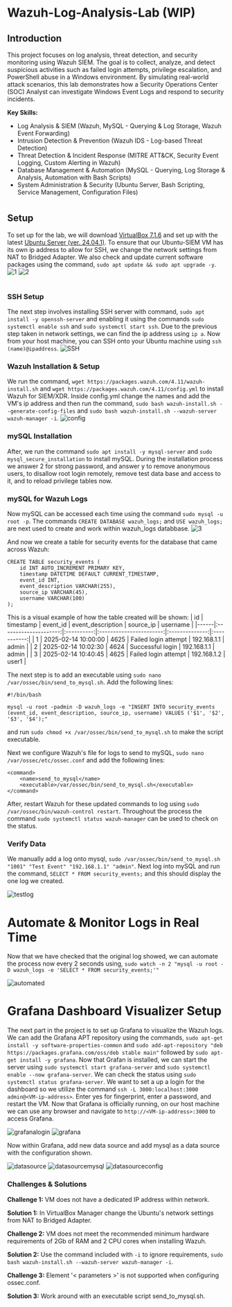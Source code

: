 # Wazuh-Log-Analysis-Lab (WIP)

## Introduction

This project focuses on log analysis, threat detection, and security monitoring using Wazuh SIEM. The goal is to collect, analyze, and detect suspicious activities such as failed login attempts, privilege escalation, and PowerShell abuse in a Windows environment. By simulating real-world attack scenarios, this lab demonstrates how a Security Operations Center (SOC) Analyst can investigate Windows Event Logs and respond to security incidents.

**Key Skills:**
- Log Analysis & SIEM (Wazuh, MySQL - Querying & Log Storage, Wazuh Event Forwarding)
- Intrusion Detection & Prevention (Wazuh IDS - Log-based Threat Detection)
- Threat Detection & Incident Response (MITRE ATT&CK, Security Event Logging, Custom Alerting in Wazuh)
- Database Management & Automation (MySQL - Querying, Log Storage & Analysis, Automation with Bash Scripts)
- System Administration & Security (Ubuntu Server, Bash Scripting, Service Management, Configuration Files)

#

## Setup
To set up for the lab, we will download [VirtualBox 7.1.6](https://www.virtualbox.org/wiki/Downloads) and set up with the latest [Ubuntu Server (ver. 24.04.1)](https://ubuntu.com/download/server). To ensure that our Ubuntu-SIEM VM has its own ip address to allow for SSH, we change the network settings from NAT to Bridged Adapter. We also check and update current software packages using the command, ``sudo apt update && sudo apt upgrade -y``.
![1](https://github.com/user-attachments/assets/2a2eadcd-9b7b-4dc6-bc1f-2581f4d7e6e9)
![2](https://github.com/user-attachments/assets/a0be7459-929f-4ffd-ae27-65f50702ffb4)

#

### SSH Setup
The next step involves installing SSH server with command, ``sudo apt install -y openssh-server`` and enabling it using the commands ``sudo systemctl enable ssh`` and ``sudo systemctl start ssh``. Due to the previous step taken in network settings, we can find the ip address using ``ip a``. Now from your host machine, you can SSH onto your Ubuntu machine using ``ssh (name)@ipaddress``.
![SSH](https://github.com/user-attachments/assets/66a91707-89bf-4c32-a7c3-316e3e09a8aa)

### Wazuh Installation & Setup
We run the command, ``wget https://packages.wazuh.com/4.11/wazuh-install.sh`` and ``wget https://packages.wazuh.com/4.11/config.yml`` to install Wazuh for SIEM/XDR. Inside config.yml change the names and add the VM's ip address and then run the command, ``sudo bash wazuh-install.sh --generate-config-files`` and ``sudo bash wazuh-install.sh --wazuh-server wazuh-manager -i``.
![config](https://github.com/user-attachments/assets/b097bf82-3949-4949-9086-4928e1d8131c)


### mySQL Installation
After, we run the command ``sudo apt install -y mysql-server`` and ``sudo mysql_secure_installation`` to install mySQL. During the installation process we answer 2 for strong password, and answer y to remove anonymous users, to disallow root login remotely, remove test data base and access to it, and to reload privilege tables now.

### mySQL for Wazuh Logs
Now mySQL can be accessed each time using the command ``sudo mysql -u root -p``. The commands ``CREATE DATABASE wazuh_logs;`` and ``USE wazuh_logs;`` are next used to create and work within wazuh_logs databbase.
![3](https://github.com/user-attachments/assets/06a189e2-3349-40fd-9ca3-f6af588565f6)


And now we create a table for security events for the database that came across Wazuh:
```
CREATE TABLE security_events (
    id INT AUTO_INCREMENT PRIMARY KEY,
    timestamp DATETIME DEFAULT CURRENT_TIMESTAMP,
    event_id INT,
    event_description VARCHAR(255),
    source_ip VARCHAR(45),
    username VARCHAR(100)
);
```
This is a visual example of how the table created will be shown:
|  id  |       timestamp       |  event_id  |    event_description    |    source_ip   |   username  |
|------|:---------------------:|:----------:|:-----------------------:|:--------------:|:-----------:|
|   1  |  2025-02-14 10:00:00  |    4625    |   Failed login attempt  |  192.168.1.1   |    admin    |
|   2  |  2025-02-14 10:02:30  |    4624    |     Successful login    |  192.168.1.1   |    admin    |
|   3  |  2025-02-14 10:40:45  |    4625    |   Failed login attempt  |  192.168.1.2   |    user1    |

The next step is to add an executable using ``sudo nano /var/ossec/bin/send_to_mysql.sh``. Add the following lines:
```
#!/bin/bash

mysql -u root -padmin -D wazuh_logs -e "INSERT INTO security_events (event_id, event_description, source_ip, username) VALUES ('$1', '$2', '$3', '$4');"
```
and run ``sudo chmod +x /var/ossec/bin/send_to_mysql.sh`` to make the script executable.

Next we configure Wazuh's file for logs to send to mySQL, ``sudo nano /var/ossec/etc/ossec.conf`` and add the following lines:

```
<command>
    <name>send_to_mysql</name>
    <executable>/var/ossec/bin/send_to_mysql.sh</executable>
</command>
```

After, restart Wazuh for these updated commands to log using ``sudo /var/ossec/bin/wazuh-control restart``. Throughout the process the command ``sudo systemctl status wazuh-manager`` can be used to check on the status.

### Verify Data

We manually add a log onto mysql, ``sudo /var/ossec/bin/send_to_mysql.sh "1001" "Test Event" "192.168.1.1" "admin"``.  Next log into mySQL and run the command, ``SELECT * FROM security_events;`` and this should display the one log we created.

![testlog](https://github.com/user-attachments/assets/96019196-8f4b-4f25-8494-69255f68197b)

# Automate & Monitor Logs in Real Time

Now that we have checked that the original log showed, we can automate the process now every 2 seconds using, ``sudo watch -n 2 "mysql -u root -D wazuh_logs -e 'SELECT * FROM security_events;'"``

![automated](https://github.com/user-attachments/assets/d428632c-59ce-4a28-ba3b-227a4e8b96c8)

# Grafana Dashboard Visualizer Setup
The next part in the project is to set up Grafana to visualize the Wazuh logs. We can add the Grafana APT repository using the commands, ``sudo apt-get install -y software-properties-common`` and ``sudo add-apt-repository "deb https://packages.grafana.com/oss/deb stable main"`` followed by ``sudo apt-get install -y grafana``. Now that Grafan is installed, we can start the server using ``sudo systemctl start grafana-server`` and ``sudo systemctl enable --now grafana-server``. We can check the status using ``sudo systemctl status grafana-server``. We want to set a up a login for the dashboard so we utilize the command ``ssh -L 3000:localhost:3000 admin@<VM-ip-address>``. Enter yes for fingerprint, enter a password, and restart the VM. Now that Grafana is officially running, on our host machine we can use any browser and navigate to ``http://<VM-ip-address>:3000`` to access Grafana.

![grafanalogin](https://github.com/user-attachments/assets/34243bda-220e-41a4-93f1-9623b7551403)
![grafana](https://github.com/user-attachments/assets/459d95e9-dee3-474c-8ad0-02dacca2aca1)

Now within Grafana, add new data source and add mysql as a data source with the configuration shown.

![datasource](https://github.com/user-attachments/assets/99c60d97-f952-490b-a68b-037b12a786ed)
![datasourcemysql](https://github.com/user-attachments/assets/eea91296-52ee-4e37-a636-a531ddf798d0)
![datasourceconfig](https://github.com/user-attachments/assets/157dec3d-0334-4fdd-8c09-4f4476ea3243)


### Challenges & Solutions
**Challenge 1:** VM does not have a dedicated IP address within network.

**Solution 1:** In VirtualBox Manager change the Ubuntu's network settings from NAT to Bridged Adapter.

**Challenge 2:** VM does not meet the recommended minimum hardware requirements of 2Gb of RAM and 2 CPU cores when installing Wazuh.

**Solution 2:** Use the command included with ``-i`` to ignore requirements, ``sudo bash wazuh-install.sh --wazuh-server wazuh-manager -i``.

**Challenge 3:** Element '< parameters >' is not supported when configuring ossec.conf.

**Solution 3:** Work around with an executable script send_to_mysql.sh.
